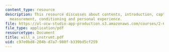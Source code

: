 ```yaml
---
content_type: resource
description: This resource discusses about contents, introduction, capturing the signal,
  measurement, conditioning and personal experience.
file: https://ol-ocw-studio-app-production.s3.amazonaws.com/courses/2-693-principles-of-oceanographic-instrument-systems-sensors-and-measurements-13-998-spring-2004/c97e0bd8204bd7a7980fb339bd5cf259_will_a_instrumt.pdf
file_type: application/pdf
resourcetype: Document
title: will_a_instrumt.pdf
uid: c97e0bd8-204b-d7a7-980f-b339bd5cf259
---
```

